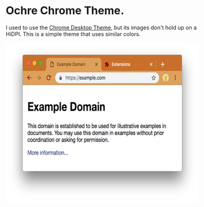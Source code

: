 # Ochre Chrome Theme.

I used to use the [Chrome Desktop Theme](https://chrome.google.com/webstore/detail/desktop/pafkcccccfmnjkhhndjfffifnflhkpdo?hl=en), but its images don't hold up on a HiDPI. This is a simple theme that uses similar colors.

<img src="./screenshot.png" width="641" height="417">
